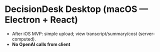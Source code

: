 # DecisionDesk Desktop (macOS — Electron + React)
- After iOS MVP: simple upload; view transcript/summary/cost (server-computed).
- **No OpenAI calls from client**
